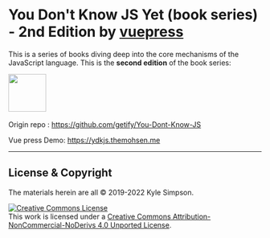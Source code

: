 # You Don't Know JS Yet (book series) - 2nd Edition by [vuepress](https://v2.vuepress.vuejs.org/)

This is a series of books diving deep into the core mechanisms of the JavaScript language. This is the **second edition** of the book series:

<a href="https://leanpub.com/ydkjsy-get-started"><img src="./src/ydkjs/get-started/images/cover.png" width="75"></a>&nbsp;&nbsp;

Origin repo : https://github.com/getify/You-Dont-Know-JS

Vue press Demo: https://ydkjs.themohsen.me

----

## License & Copyright

The materials herein are all &copy; 2019-2022 Kyle Simpson.

<a rel="license" href="http://creativecommons.org/licenses/by-nc-nd/4.0/"><img alt="Creative Commons License" style="border-width:0" src="https://i.creativecommons.org/l/by-nc-nd/4.0/88x31.png" /></a><br />This work is licensed under a <a rel="license" href="http://creativecommons.org/licenses/by-nc-nd/4.0/">Creative Commons Attribution-NonCommercial-NoDerivs 4.0 Unported License</a>.
